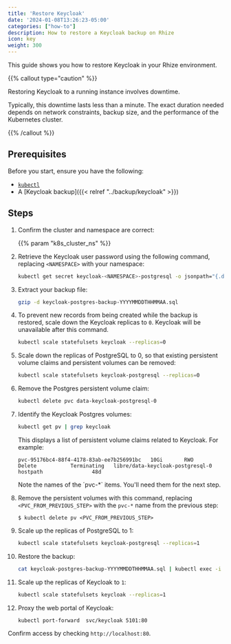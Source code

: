 ```yaml
---
title: 'Restore Keycloak'
date: '2024-01-08T13:26:23-05:00'
categories: ["how-to"]
description: How to restore a Keycloak backup on Rhize
icon: key
weight: 300
---
```


This guide shows you how to restore Keycloak in your Rhize environment.

{{% callout type="caution" %}}

Restoring Keycloak to a running instance involves downtime.

Typically, this downtime lasts less than a minute. The exact duration needed depends on network constraints, backup size, and the performance of the Kubernetes cluster.

{{% /callout %}}

## Prerequisites

Before you start, ensure you have the following:

- [`kubectl`](https://kubernetes.io/docs/tasks/tools/)
- A [Keycloak backup]({{< relref "../backup/keycloak" >}})

## Steps

1. Confirm the cluster and namespace are correct:

    {{% param "k8s_cluster_ns" %}}

1. Retrieve the Keycloak user password using the following command, replacing `<NAMESPACE>` with your namespace:

    ```bash
    kubectl get secret keycloak-<NAMESPACE>-postgresql -o jsonpath="{.data.postgres-password}" | base64 --decode
    ```

1. Extract your backup file:

    ```bash
    gzip -d keycloak-postgres-backup-YYYYMMDDTHHMMAA.sql
    ```

1.  To prevent new records from being created while the backup is restored, scale down the Keycloak replicas to `0`. Keycloak will be unavailable after this command.

    ```bash
    kubectl scale statefulsets keycloak --replicas=0
    ```

1. Scale down the replicas of PostgreSQL to 0, so that existing persistent volume claims and persistent volumes can be removed:

    ```bash
    kubectl scale statefulsets keycloak-postgresql --replicas=0
    ```

1. Remove the Postgres persistent volume claim:

    ```bash
    kubectl delete pvc data-keycloak-postgresql-0
    ```

1. Identify the Keycloak Postgres volumes:

    ```bash
    kubectl get pv | grep keycloak
    ```

    This displays a list of persistent volume claims related to Keycloak. For example:

    ```
    pvc-95176bc4-88f4-4178-83ab-ee7b256991bc   10Gi       RWO            Delete           Terminating   libre/data-keycloak-postgresql-0   hostpath                48d
    ```

    Note the names of the ´pvc-*` items. You'll need them for the next step.

1. Remove the persistent volumes with this command,  replacing `<PVC_FROM_PREVIOUS_STEP>` with the `pvc-*` name  from the previous step:

    ```
    $ kubectl delete pv <PVC_FROM_PREVIOUS_STEP>
    ```

1. Scale up the replicas of PostgreSQL to 1:

    ```bash
    kubectl scale statefulsets keycloak-postgresql --replicas=1
    ```

1. Restore the backup:
     
     ```bash
     cat keycloak-postgres-backup-YYYYMMDDTHHMMAA.sql | kubectl exec -i keycloak-postgresql-0 -- psql postgresql://postgres:<your-postgres-password>@localhost:5432 -U postgres
     ```

1. Scale up the replicas of Keycloak to `1`:

    ```bash
    kubectl scale statefulsets keycloak --replicas=1
    ```

1. Proxy the web portal of Keycloak:

    ```bash
    kubectl port-forward  svc/keycloak 5101:80
    ```
  

Confirm access by checking `http://localhost:80`.
